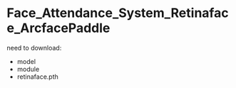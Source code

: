 # Face_Attendance_System_Retinaface_ArcfacePaddle
need to download:
+ model
+ module
+ retinaface.pth
